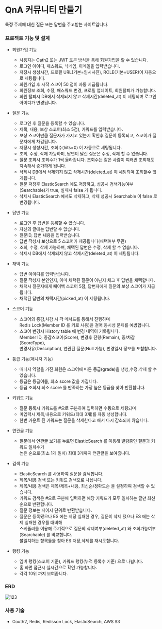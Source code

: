 # QnA 커뮤니티 만들기
특정 주제에 대한 질문 또는 답변을 주고받는 사이트입니다.

### 프로젝트 기능 및 설계

* 회원가입 기능
  * 사용자는 Oath2 또는 JWT 토큰 방식을 통해 회원가입을 할 수 있습니다.
  * 로그인 아이디, 패스워드, 닉네임, 이메일을 입력받습니다.
  * 저장시 생성시간, 프로필 URL(기본=임시사진), ROLE(기본=USER)이 자동으로 세팅됩니다.
  * 회원가입 후 시작 스코어 50 점이 자동 지급됩니다.
  * 회원정보 조회, 수정, 패스워드 변경, 프로필 업데이트, 회원탈퇴가 가능합니다.
  * 회원 탈퇴시 DB에서 삭제되지 않고 삭제시간(deleted_at) 이 세팅되며 로그인 아이디가 변경됩니다.

* 질문 기능
  * 로그인 후 질문을 등록할 수 있습니다.
  * 제목, 내용, 보상 스코어(최소 5점), 키워드를 입력받습니다.
  * 보상 스코어만큼 질문자가 가지고 있는지 확인후 질문이 등록되고, 스코어가 질문자에게 차감됩니다.
  * 저장시 생성시간, 조회수(hits=0) 이 자동으로 세팅됩니다.
  * 조회, 수정, 삭제 가능하며, 답변이 달린 질문은 수정, 삭제 할 수 없습니다.
  * 질문 조회시 조회수가 1씩 올라갑니다. 조회수는 같은 사람이 여러번 조회해도 지속해서 증가하게 됩니다.
  * 삭제시 DB에서 삭제되지 않고 삭제시간(deleted_at) 이 세팅되며 조회할수 없게됩니다.
  * 질문 저장후 ElasticSearch 에도 저장하고, 성공시 검색가능여부(Searchable)가 true, 실패시 false 가 됩니다.
  * 삭제시 ElasticSearch 에서도 삭제하고, 삭제 성공시 Searchable 이 false 로 변경됩니다.

* 답변 기능
  * 로그인 후 답변을 등록할 수 있습니다.
  * 자신의 글에는 답변할 수 없습니다.
  * 질문ID, 답변 내용을 입력받습니다.
  * 답변 작성시 보상으로 5 스코어가 제공됩니다(채택여부 무관)
  * 조회, 수정, 삭제 가능하며, 채택된 답변은 수정, 삭제 할 수 없습니다.
  * 삭제시 DB에서 삭제되지 않고 삭제시간(deleted_at) 이 세팅됩니다.

* 채택 기능
  * 답변 아이디를 입력받습니다.
  * 질문 작성자 본인인지, 이미 채택된 질문이 아닌지 체크 후 답변을 채택합니다.
  * 채택시 질문자에게 페이백 스코어 5점, 답변자에게 질문의 보상 스코어가 지급됩니다.
  * 채택된 답변의 채택시간(picked_at) 이 세팅됩니다.

* 스코어 기능
  * 스코어의 증감,차감 시 각 메서드를 통해서 진행하며  
    Redis Lock(Member ID 를 키로 사용)을 걸어 동시성 문제를 예방합니다.
  * 스코어 변경시 History table 에 변경 내역이 기록됩니다.  
    Member ID, 증감스코어(Score), 변경후 잔량(Remain), 증/차감(ScoreType),  
    변경사유(Description), 연관된 질문(Null 가능), 변경일시 정보를 포함합니다.

* 등급 기능(매니저 기능)
  * 매니저 역할을 가진 회원은 스코어에 따른 등급(grade)을 생성,수정,삭제 할 수 있습니다.
  * 등급은 등급이름, 최소 score 값을 가집니다.
  * 등급 조회시 최소 score 를 만족하는 가장 높은 등급을 찾아 반환합니다.

* 키워드 기능
  * 질문 등록시 키워드를 #으로 구분하여 입력하면 수동으로 세팅되며
  * 미입력시 제목,내용으로 키워드(최대 3개)를 자동 생성합니다.
  * 한번 카운트 된 키워드는 질문을 삭제한다고 해서 다시 감소되지 않습니다.

* 연관글 기능
  * 질문에서 연관글 보기를 누르면 ElasticSearch 를 이용해 열람중인 질문과 키워드 일치수가  
    높은 순으로(최소 1개 일치) 최대 3개까지 연관글을 보여줍니다.

* 검색 기능
  * ElasticSearch 를 사용하여 질문을 검색합니다.
  * 제목/내용 검색 또는 키워드 검색으로 나뉩니다.
  * 제목/내용 검색은 제목/제목+내용, 최신순/정확도순 을 설정하여 검색할 수 있습니다.
  * 키워드 검색은 #으로 구분해 입력하면 해당 키워드가 모두 일치하는 글만 최신순으로 반환합니다.
  * 질문 정보는 페이지 단위로 반환받습니다.
  * 질문은 등록됐으나 ES 에는 저장 실패한 경우, 질문이 삭제 됐으나 ES 에는 삭제 실패한 경우를 대비해  
    스케쥴러를 이용해 주기적으로 질문의 삭제여부(deleted_at) 와 조회가능여부(Searchable) 를 비교합니다.  
    불일치하는 항목들을 찾아 ES 저장,삭제를 재시도합니다.

* 랭킹 기능
  * 멤버 랭킹(스코어 기준), 키워드 랭킹(누적 등록수 기준) 으로 나뉩니다.
  * 홈 화면 접근시 실시간으로 확인 가능합니다.
  * 각각 10위 까지 보여줍니다.

### ERD
![123](https://github.com/user-attachments/assets/bbdf5fd4-5cb9-4a11-b80c-8078b3b53059)


### 사용 기술
* Oauth2, Redis, Redisson Lock, ElasticSearch, AWS S3
